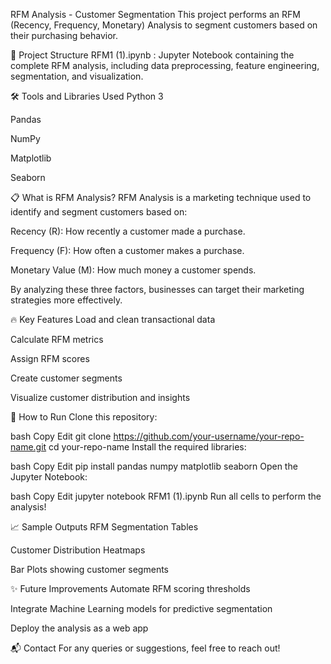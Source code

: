 RFM Analysis - Customer Segmentation
This project performs an RFM (Recency, Frequency, Monetary) Analysis to segment customers based on their purchasing behavior.

📁 Project Structure
RFM1 (1).ipynb : Jupyter Notebook containing the complete RFM analysis, including data preprocessing, feature engineering, segmentation, and visualization.

🛠️ Tools and Libraries Used
Python 3

Pandas

NumPy

Matplotlib

Seaborn

📋 What is RFM Analysis?
RFM Analysis is a marketing technique used to identify and segment customers based on:

Recency (R): How recently a customer made a purchase.

Frequency (F): How often a customer makes a purchase.

Monetary Value (M): How much money a customer spends.

By analyzing these three factors, businesses can target their marketing strategies more effectively.

🔥 Key Features
Load and clean transactional data

Calculate RFM metrics

Assign RFM scores

Create customer segments

Visualize customer distribution and insights

🚀 How to Run
Clone this repository:

bash
Copy
Edit
git clone https://github.com/your-username/your-repo-name.git
cd your-repo-name
Install the required libraries:

bash
Copy
Edit
pip install pandas numpy matplotlib seaborn
Open the Jupyter Notebook:

bash
Copy
Edit
jupyter notebook RFM1 (1).ipynb
Run all cells to perform the analysis!

📈 Sample Outputs
RFM Segmentation Tables

Customer Distribution Heatmaps

Bar Plots showing customer segments

✨ Future Improvements
Automate RFM scoring thresholds

Integrate Machine Learning models for predictive segmentation

Deploy the analysis as a web app

📬 Contact
For any queries or suggestions, feel free to reach out!
